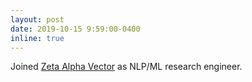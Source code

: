 ```yaml
---
layout: post
date: 2019-10-15 9:59:00-0400
inline: true
---
```


Joined [Zeta Alpha Vector](https://www.zeta-alpha.com/) as NLP/ML research engineer.
